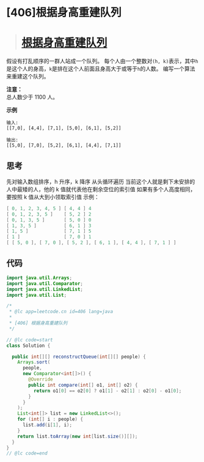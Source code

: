# [406]根据身高重建队列

> # [根据身高重建队列](https://leetcode-cn.com/problems/queue-reconstruction-by-height/description/)

假设有打乱顺序的一群人站成一个队列。 每个人由一个整数对`(h, k)`表示，其中`h`是这个人的身高，`k`是排在这个人前面且身高大于或等于`h`的人数。 编写一个算法来重建这个队列。

**注意：**  
总人数少于 1100 人。

**示例**

```
输入:
[[7,0], [4,4], [7,1], [5,0], [6,1], [5,2]]

输出:
[[5,0], [7,0], [5,2], [6,1], [4,4], [7,1]]
```

## 思考

先对输入数组排序，h 升序，k 降序 从头循环遍历 当前这个人就是剩下未安排的人中最矮的人，他的 k 值就代表他在剩余空位的索引值 如果有多个人高度相同，要按照 k 值从大到小领取索引值
示例：

```java
[ 0, 1, 2, 3, 4, 5 ] [ 4, 4 ] 4
[ 0, 1, 2, 3, 5 ]    [ 5, 2 ] 2
[ 0, 1, 3, 5 ]       [ 5, 0 ] 0
[ 1, 3, 5 ]          [ 6, 1 ] 3
[ 1, 5 ]             [ 7, 1 ] 5
[ 1 ]                [ 7, 0 ] 1
[ [ 5, 0 ], [ 7, 0 ], [ 5, 2 ], [ 6, 1 ], [ 4, 4 ], [ 7, 1 ] ]
```

## 代码

```java
import java.util.Arrays;
import java.util.Comparator;
import java.util.LinkedList;
import java.util.List;

/*
 * @lc app=leetcode.cn id=406 lang=java
 *
 * [406] 根据身高重建队列
 */

// @lc code=start
class Solution {

  public int[][] reconstructQueue(int[][] people) {
    Arrays.sort(
      people,
      new Comparator<int[]>() {
        @Override
        public int compare(int[] o1, int[] o2) {
          return o1[0] == o2[0] ? o1[1] - o2[1] : o2[0] - o1[0];
        }
      }
    );
    List<int[]> list = new LinkedList<>();
    for (int[] i : people) {
      list.add(i[1], i);
    }
    return list.toArray(new int[list.size()][]);
  }
}
// @lc code=end

```
